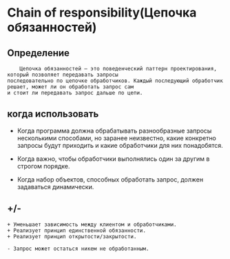 # Chain of responsibility(Цепочка обязанностей)

## Определение 

```
    Цепочка обязанностей — это поведенческий паттерн проектирования, который позволяет передавать запросы
последовательно по цепочке обработчиков. Каждый последующий обработчик решает, может ли он обработать запрос сам
и стоит ли передавать запрос дальше по цепи.
```


## когда использовать

* Когда программа должна обрабатывать разнообразные запросы несколькими способами, но заранее неизвестно,
какие конкретно запросы будут приходить и какие обработчики для них понадобятся.

* Когда важно, чтобы обработчики выполнялись один за другим в строгом порядке.

* Когда набор объектов, способных обработать запрос, должен задаваться динамически.


## +/-
```
+ Уменьшает зависимость между клиентом и обработчиками.
+ Реализует принцип единственной обязанности.
+ Реализует принцип открытости/закрытости.

- Запрос может остаться никем не обработанным.
```
